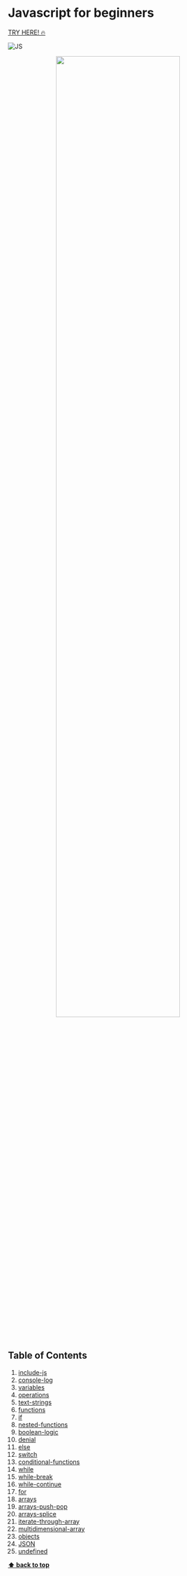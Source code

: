 # Javascript for beginners

[TRY HERE! 🔥](https://amargopastor-codealong.github.io/ud-js-for-beginners/)

![JS](https://img.shields.io/badge/-Javascript-61DAFB?logo=javascript&logoColor=white&style=flat-square)

<p align="center">
  <img src="./images/readme_img.png" style="width: 75%">
</p>

## Table of Contents

1. [include-js](./docs/02-include-js)
1. [console-log](./docs/03-console-log/index.html)
1. [variables](./docs/04-variables/index.html)
1. [operations](./docs/05-operations/index.html)
1. [text-strings](./docs/06-text-strings/index.html)
1. [functions](./docs/07-functions/index.html)
1. [if](./docs/08-if/index.html)
1. [nested-functions](./docs/09-nested-functions/index.html)
1. [boolean-logic](./docs/10-boolean-logic/index.html)
1. [denial](./docs/11-denial/index.html)
1. [else](./docs/12-else/index.html)
1. [switch](./docs/13-switch/index.html)
1. [conditional-functions](./docs/14-conditional-functions/index.html)
1. [while](./docs/15-while/index.html)
1. [while-break](./docs/16-while-break/index.html)
1. [while-continue](./docs/17-while-continue/index.html)
1. [for](./docs/18-for/index.html)
1. [arrays](./docs/19-arrays/index.html)
1. [arrays-push-pop](./docs/20-arrays-push-pop/index.html)
1. [arrays-splice](./docs/21-arrays-splice/index.html)
1. [iterate-through-array](./docs/22-iterate-through-array/index.html)
1. [multidimensional-array](./docs/23-multidimensional-array/index.html)
1. [objects](./docs/24-objects/index.html)
1. [JSON](./docs/25-JSON/index.html)
1. [undefined](./docs/26-undefined/index.html)

**[⬆ back to top](#table-of-contents)**
